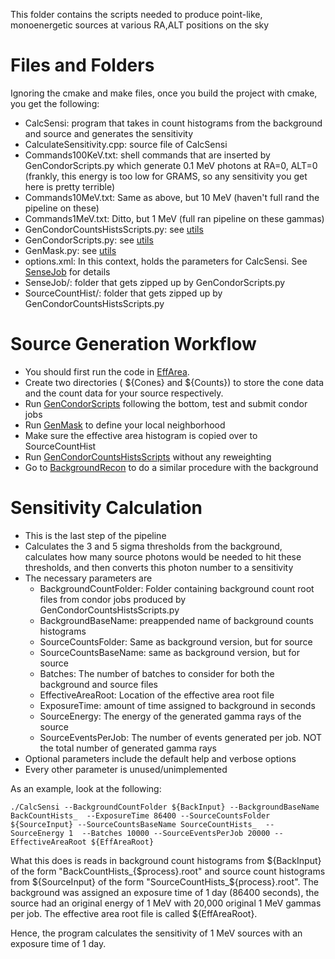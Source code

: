 This folder contains the scripts needed to produce point-like, monoenergetic sources at various RA,ALT positions on the sky

# Files and Folders
Ignoring the cmake and make files, once you build the project with cmake, you get the following:
* CalcSensi: program that takes in count histograms from the background and source and generates the sensitivity
* CalculateSensitivity.cpp: source file of CalcSensi
* Commands100KeV.txt: shell commands that are inserted by GenCondorScripts.py which generate 0.1 MeV photons at RA=0, ALT=0 (frankly, this energy is too low for GRAMS, so any sensitivity you get here is pretty terrible)
* Commands10MeV.txt: Same as above, but 10 MeV (haven't full rand the pipeline on these)
* Commands1MeV.txt: Ditto, but 1 MeV (full ran pipeline on these gammas)
* GenCondorCountsHistsScripts.py: see [utils](../utils/README.md/#generating-sky-maps-and-counts)
* GenCondorScripts.py: see [utils](../utils/README.md/#running-condor-jobs-to-generate-cones)
* GenMask.py: see [utils](../utils/README.md/#defining-neighborhood-to-source-ie-genmask)
* options.xml: In this context, holds the parameters for CalcSensi. See [SenseJob](../SenseJob/README.md) for details
* SenseJob/: folder that gets zipped up by GenCondorScripts.py
* SourceCountHist/: folder that gets zipped up by GenCondorCountsHistsScripts.py

# Source Generation Workflow
* You should first run the code in [EffArea](../EffArea/).
* Create two directories (  \${Cones} and \${Counts}) to store the cone data and the count data for your source respectively.
* Run [GenCondorScripts](../utils/README.md/#running-condor-jobs-to-generate-cones) following the bottom, test and submit condor jobs
* Run [GenMask](../utils/GenMask.py) to define your local neighborhood
* Make sure the effective area histogram is copied over to SourceCountHist
* Run [GenCondorCountsHistsScripts](../utils/README.md/#generating-sky-maps-and-counts) without any reweighting
* Go to [BackgroundRecon](../BackgroundRecon/) to do a similar procedure with the background

# Sensitivity Calculation
* This is the last step of the pipeline
* Calculates the 3 and 5 sigma thresholds from the background, calculates how many source photons would be needed to hit these thresholds, and then converts this photon number to a sensitivity
* The necessary parameters are
    * BackgroundCountFolder: Folder containing background count root files from condor jobs produced by GenCondorCountsHistsScripts.py
    * BackgroundBaseName: preappended name of background counts histograms
    * SourceCountsFolder: Same as background version, but for source
    * SourceCountsBaseName: same as background version, but for source
    * Batches: The number of batches to consider for both the background and source files
    * EffectiveAreaRoot: Location of the effective area root file
    * ExposureTime: amount of time assigned to background in seconds
    * SourceEnergy: The energy of the generated gamma rays of the source
    * SourceEventsPerJob: The number of events generated per job. NOT the total number of generated gamma rays
* Optional parameters include the default help and verbose options
* Every other parameter is unused/unimplemented

As an example, look at the following:

```
./CalcSensi --BackgroundCountFolder ${BackInput} --BackgroundBaseName BackCountHists_  --ExposureTime 86400 --SourceCountsFolder ${SourceInput} --SourceCountsBaseName SourceCountHists_  --SourceEnergy 1  --Batches 10000 --SourceEventsPerJob 20000 --EffectiveAreaRoot ${EffAreaRoot}
```

What this does is reads in background count histograms from \${BackInput} of the form "BackCountHists_{\$process}.root" and source count histograms from \${SourceInput} of the form "SourceCountHists_\${process}.root". The background was assigned an exposure time of 1 day (86400 seconds), the source had an original energy of 1 MeV with 20,000 original 1 MeV gammas per job. The effective area root file is called \${EffAreaRoot}.

Hence, the program calculates the sensitivity of 1 MeV sources with an exposure time of 1 day.